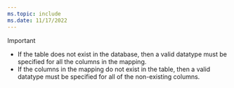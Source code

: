 ```yaml
---
ms.topic: include
ms.date: 11/17/2022
---
```


> [!IMPORTANT]
> * If the table does not exist in the database, then a valid datatype must be specified for all the columns in the mapping.
> * If the columns in the mapping do not exist in the table, then a valid datatype must be specified for all of the non-existing columns.

